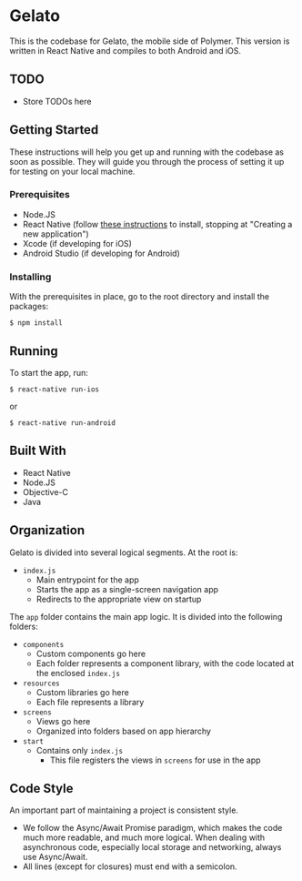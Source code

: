 # Gelato

This is the codebase for Gelato, the mobile side of Polymer. This version is written in React Native and compiles to both Android and iOS.

## TODO

* Store TODOs here

## Getting Started

These instructions will help you get up and running with the codebase as soon as possible. They will guide you through the process of setting it up for testing on your local machine.

### Prerequisites

* Node.JS
* React Native (follow [these instructions](https://facebook.github.io/react-native/docs/getting-started.html) to install, stopping at "Creating a new application")
* Xcode (if developing for iOS)
* Android Studio (if developing for Android)

### Installing

With the prerequisites in place, go to the root directory and install the packages:

```
$ npm install
```

## Running

To start the app, run:

```
$ react-native run-ios
```

or

```
$ react-native run-android
```

## Built With

* React Native
* Node.JS
* Objective-C
* Java

## Organization

Gelato is divided into several logical segments. At the root is:

* `index.js`
	* Main entrypoint for the app
	* Starts the app as a single-screen navigation app
	* Redirects to the appropriate view on startup

The `app` folder contains the main app logic. It is divided into the following folders:

* `components`
	* Custom components go here
	* Each folder represents a component library, with the code located at the enclosed `index.js`
* `resources`
	* Custom libraries go here
	* Each file represents a library
* `screens`
	* Views go here
	* Organized into folders based on app hierarchy
* `start`
	* Contains only `index.js`
		* This file registers the views in `screens` for use in the app

## Code Style

An important part of maintaining a project is consistent style.
* We follow the Async/Await Promise paradigm, which makes the code much more readable, and much more logical. When dealing with asynchronous code, especially local storage and networking, always use Async/Await.
* All lines (except for closures) must end with a semicolon.